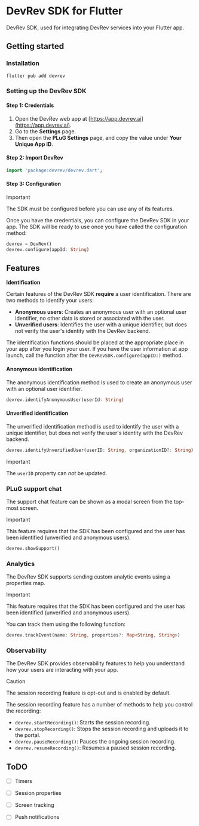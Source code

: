 # DevRev SDK for Flutter
DevRev SDK, used for integrating DevRev services into your Flutter app.

## Getting started

### Installation
```sh
flutter pub add devrev
```

### Setting up the DevRev SDK
#### Step 1: Credentials
1. Open the DevRev web app at [https://app.devrev.ai](https://app.devrev.ai).
2. Go to the **Settings** page.
3. Then open the **PLuG Settings** page, and copy the value under **Your Unique App ID**.


#### Step 2: Import DevRev
```dart
import 'package:devrev/devrev.dart';
```

#### Step 3: Configuration
> [!IMPORTANT]
> The SDK must be configured before you can use any of its features.

Once you have the credentials, you can configure the DevRev SDK in your app. The SDK will be ready to use once you have called the configuration method:

```dart
devrev = DevRev()
devrev.configure(appId: String)
```

## Features

**Identification**

Certain features of the DevRev SDK **require** a user identification. There are two methods to identify your users:
- **Anonymous users**: Creates an anonymous user with an optional user identifier, no other data is stored or associated with the user.
- **Unverified users**: Identifies the user with a unique identifier, but does not verify the user's identity with the DevRev backend.

The identification functions should be placed at the appropriate place in your app after you login your user. If you have the user information at app launch, call the function after the `DevRevSDK.configure(appID:)` method.

#### Anonymous identification
The anonymous identification method is used to create an anonymous user with an optional user identifier.

```dart
devrev.identifyAnonymousUser(userId: String)
```

#### Unverified identification
The unverified identification method is used to identify the user with a unique identifier, but does not verify the user's identity with the DevRev backend.

```dart
devrev.identifyUnverifiedUser(userID: String, organizationID?: String)
```

> [!IMPORTANT]
> The `userID` property can *not* be updated.

### PLuG support chat
The support chat feature can be shown as a modal screen from the top-most screen.

> [!IMPORTANT]
> This feature requires that the SDK has been configured and the user has been identified (unverified and anonymous users).

```dart
devrev.showSupport()
```

### Analytics
The DevRev SDK supports sending custom analytic events using a properties map.

> [!IMPORTANT]
> This feature requires that the SDK has been configured and the user has been identified (unverified and anonymous users).

You can track them using the following function:
```dart
devrev.trackEvent(name: String, properties?: Map<String, String>)
```

### Observability
The DevRev SDK provides observability features to help you understand how your users are interacting with your app.

> [!CAUTION]
> The session recording feature is opt-out and is enabled by default.

The session recording feature has a number of methods to help you control the recording:

- `devrev.startRecording()`: Starts the session recording.
- `devrev.stopRecording()`: Stops the session recording and uploads it to the portal.
- `devrev.pauseRecording()`: Pauses the ongoing session recording.
- `devrev.resumeRecording()`: Resumes a paused session recording.

## ToDO
- [ ] Timers
- [ ] Session properties
- [ ] Screen tracking
- [ ] Push notifications


